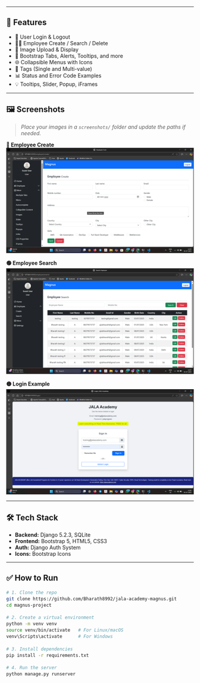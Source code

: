 
---

## 🚀 Features

- 🔐 User Login & Logout  
- 👨‍💼 Employee Create / Search / Delete  
- 📁 Image Upload & Display  
- 🧩 Bootstrap Tabs, Alerts, Tooltips, and more  
- 🌐 Collapsible Menus with Icons  
- 🧠 Tags (Single and Multi-value)  
- 📊 Status and Error Code Examples  
- 💡 Tooltips, Slider, Popup, iFrames

---

## 🖼️ Screenshots

> _Place your images in a `screenshots/` folder and update the paths if needed._

**🔵 Employee Create**  
![Employee-Create](screenshots/employee-create.png)

**🟢 Employee Search**  
![Employee-Search](screenshots/employee-search.png)

**🟡 Login Example**  
![login](screenshots/login.png)

---

## 🛠️ Tech Stack

- **Backend:** Django 5.2.3, SQLite  
- **Frontend:** Bootstrap 5, HTML5, CSS3  
- **Auth:** Django Auth System  
- **Icons:** Bootstrap Icons

---

## ✅ How to Run

```bash
# 1. Clone the repo
git clone https://github.com/Bharath8992/jala-academy-magnus.git
cd magnus-project

# 2. Create a virtual environment
python -m venv venv
source venv/bin/activate   # For Linux/macOS
venv\Scripts\activate      # For Windows

# 3. Install dependencies
pip install -r requirements.txt

# 4. Run the server
python manage.py runserver
